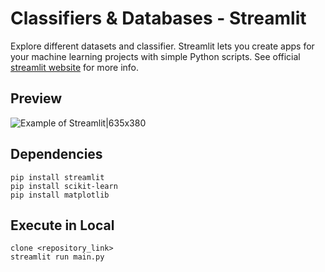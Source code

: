 # Classifiers & Databases - Streamlit
Explore different datasets and classifier. Streamlit lets you create apps for your machine learning projects with simple Python scripts. See official [streamlit website](https://www.streamlit.io/) for more info.

## Preview
![Example of Streamlit|635x380](data/example.gif)

## Dependencies
```console
pip install streamlit
pip install scikit-learn
pip install matplotlib
```

## Execute in Local

```console
clone <repository_link>
streamlit run main.py
```
